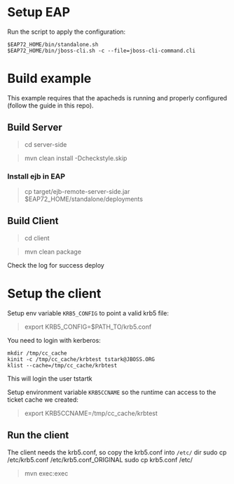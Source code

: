 # Setup EAP

Run the script to apply the configuration:

	$EAP72_HOME/bin/standalone.sh
	$EAP72_HOME/bin/jboss-cli.sh -c --file=jboss-cli-command.cli


# Build example

This example requires that the apacheds is running and properly configured (follow the guide in this repo).

## Build Server

> cd server-side

> mvn clean install -Dcheckstyle.skip

### Install ejb in EAP

> cp target/ejb-remote-server-side.jar $EAP72_HOME/standalone/deployments

## Build Client

> cd client

> mvn clean package



Check the log for success deploy

# Setup the client

Setup env variable `KRB5_CONFIG` to point a valid krb5 file:

> export KRB5_CONFIG=$PATH_TO/krb5.conf

You need to login with kerberos:

    mkdir /tmp/cc_cache
    kinit -c /tmp/cc_cache/krbtest tstark@JBOSS.ORG
    klist --cache=/tmp/cc_cache/krbtest


This will login the user tstartk

Setup environment variable `KRB5CCNAME` so the runtime can access to the ticket cache we created:
> export KRB5CCNAME=/tmp/cc_cache/krbtest

## Run the client

The client needs the krb5.conf, so copy the krb5.conf into `/etc/` dir
	sudo cp /etc/krb5.conf /etc/krb5.conf_ORIGINAL
	sudo cp krb5.conf /etc/

> mvn exec:exec
